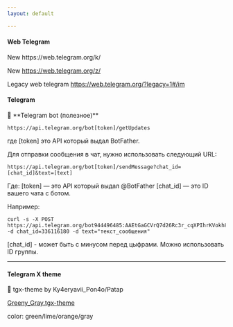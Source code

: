 ```yaml
---
layout: default

---
```

<h4>Web Telegram</h4>
New
https://web.telegram.org/k/

New
https://web.telegram.org/z/

Legacy web telegram
https://web.telegram.org/?legacy=1#/im


<h4>Telegram</h4>
🤖 **Telegram bot (полезное)**

```
https://api.telegram.org/bot[token]/getUpdates 
```
где [token] это API который выдал BotFather.

Для отправки сообщения в чат, нужно использовать следующий URL:
```
https://api.telegram.org/bot[token]/sendMessage?chat_id=[chat_id]&text=[text]
```
Где:
[token] — это API который выдал @BotFather
[chat_id] — это ID вашего чата с ботом.

Например:
```
curl -s -X POST https://api.telegram.org/bot944496485:AAEtGaGCVrQ7d26Rc3r_cqXPIhrKVokh8e4/sendMessage 
-d chat_id=336116180 -d text="текст_сообщения"
````
[chat_id] - может быть с минусом перед цыфрами. Можно использовать ID группы.

<hr>

<h4>Telegram X theme</h4>

🎨 tgx-theme by Ky4eryavii_Pon4o/Patap


[Greeny_Gray.tgx-theme](https://github.com/Ky4eryavii-Pon4o/Telegram-tweaks/blob/master/Greeny_Gray.tgx-theme)

color: green/lime/orange/gray



